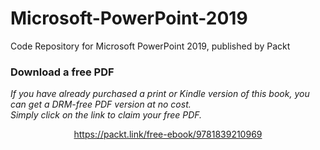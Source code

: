 # Microsoft-PowerPoint-2019
Code Repository for Microsoft PowerPoint 2019, published by Packt
### Download a free PDF

 <i>If you have already purchased a print or Kindle version of this book, you can get a DRM-free PDF version at no cost.<br>Simply click on the link to claim your free PDF.</i>
<p align="center"> <a href="https://packt.link/free-ebook/9781839210969">https://packt.link/free-ebook/9781839210969 </a> </p>